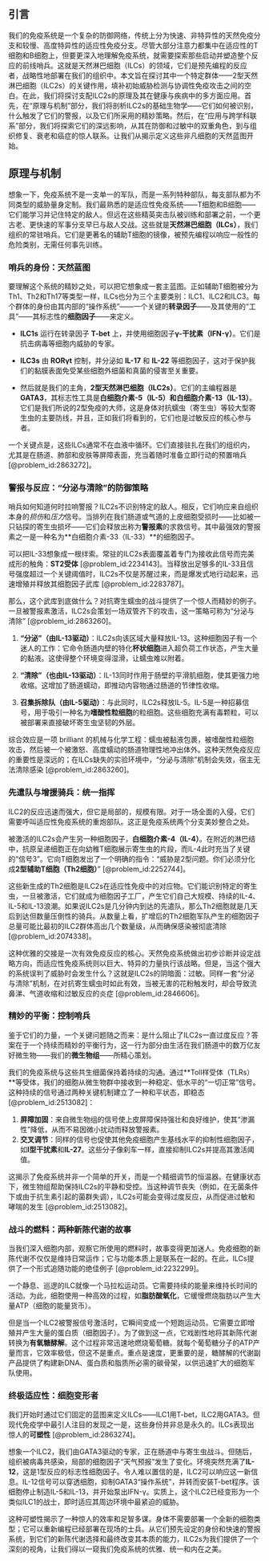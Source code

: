 ## 引言
我们的免疫系统是一个复杂的防御网络，传统上分为快速、非特异性的天然免疫分支和较慢、高度特异性的适应性免疫分支。尽管大部分注意力都集中在适应性的T细胞和B细胞上，但要更深入地理解免疫系统，就需要探索那些启动并塑造整个反应的前线哨兵。这就是天然淋巴细胞（ILCs）的领域，它们是预先编程的反应者，战略性地部署在我们的组织中。本文旨在探讨其中一个特定群体——2型天然淋巴细胞（ILC2s）的关键作用，填补初始威胁检测与协调性免疫攻击之间的空白。在此，我们将探讨支配ILC2s的原理及其在健康与疾病中的多方面应用。首先，在“原理与机制”部分，我们将剖析ILC2s的基础生物学——它们如何被识别，什么触发了它们的警报，以及它们所采用的精妙策略。然后，在“应用与跨学科联系”部分，我们将探索它们的深远影响，从其在防御和过敏中的双重角色，到与组织修复、衰老和癌症的惊人联系。让我们从揭示定义这些非凡细胞的天然蓝图开始。

## 原理与机制

想象一下，免疫系统不是一支单一的军队，而是一系列特种部队，每支部队都为不同类型的威胁量身定制。我们最熟悉的是适应性免疫系统——T细胞和B细胞——它们能学习并记住特定的敌人。但远在这些精英突击队被训练和部署之前，一个更古老、更快速的军事分支早已与敌人交战。这些就是**天然淋巴细胞（ILCs）**，我们组织的常驻哨兵。它们是更著名的辅助T细胞的镜像，被预先编程以响应一般性的危险类别，无需任何事先训练。

### 哨兵的身份：天然蓝图

要理解这个系统的精妙之处，可以把它想象成一套主蓝图。正如辅助T细胞被分为Th1、Th2和Th17等类型一样，ILCs也分为三个主要类别：ILC1、ILC2和ILC3。每个群体的身份由其内部的“操作系统”——一个关键的**转录因子**——及其使用的“工具”——其标志性的**细胞因子**——来定义。

- **ILC1s** 运行在转录因子 **T-bet** 上，并使用细胞因子**γ-干扰素（IFN-γ）**。它们是抗击病毒等细胞内威胁的专家。

- **ILC3s** 由 **RORγt** 控制，并分泌如 **IL-17** 和 **IL-22** 等细胞因子，这对于保护我们的黏膜表面免受某些细胞外细菌和真菌的侵害至关重要。

- 然后就是我们的主角，**2型天然淋巴细胞（ILC2s）**。它们的主编程器是 **GATA3**，其标志性工具是**白细胞介素-5（IL-5）**和**白细胞介素-13（IL-13）**。它们是我们所说的2型免疫的大师，这是身体对抗蠕虫（寄生虫）等较大型寄生虫的主要防线，并且，正如我们将看到的，它们也是过敏反应的核心参与者。

一个关键点是，这些ILCs通常不在血液中循环。它们直接驻扎在我们的组织内，尤其是在肠道、肺部和皮肤等屏障表面，充当着随时准备立即行动的预置哨兵 [@problem_id:2863272]。

### 警报与反应：“分泌与清除”的防御策略

哨兵如何知道何时拉响警报？ILC2s不识别特定的敌人。相反，它们响应来自组织本身的*损伤*和*压力*信号。当排列在我们肠道或气道的上皮细胞受损时——比如被一只钻探的寄生虫损坏——它们会释放出称为**警报素**的求救信号。其中最强效的警报素之一是一种名为**白细胞介素-33（IL-33）**的细胞因子。

可以把IL-33想象成一根绊索。常驻的ILC2s表面覆盖着专门为接收此信号而完美成形的触角：**ST2受体** [@problem_id:2234143]。当释放出足够多的IL-33且信号强度超过一个关键阈值时，ILC2s不仅是苏醒过来，而是爆发式地行动起来，迅速增殖并释放其细胞因子武库 [@problem_id:2283787]。

那么，这个武库到底做什么？对抗寄生蠕虫的战斗提供了一个惊人而精妙的例子。一旦被警报素激活，ILC2s会策划一场双管齐下的攻击，这一策略可称为“分泌与清除” [@problem_id:2863260]。

1.  **“分泌”（由IL-13驱动）**：ILC2s向该区域大量释放IL-13。这种细胞因子有一个迷人的工作：它命令肠道内壁的特化**杯状细胞**进入超负荷工作状态，产生大量的黏液。这使得整个环境变得湿滑，让蠕虫难以附着。

2.  **“清除”（也由IL-13驱动）**：IL-13同时作用于肠壁的平滑肌细胞，使其更强力地收缩。这增加了肠道蠕动，即推动内容物通过肠道的节律性收缩。

3.  **召集拆除队（由IL-5驱动）**：与此同时，ILC2s释放IL-5。IL-5是一种招募信号，用于吸引一种名为**嗜酸性粒细胞**的粒细胞。这些细胞充满有毒颗粒，可以被部署来直接破坏寄生虫坚韧的外层。

综合效应是一项 brilliant 的机械与化学工程：蠕虫被黏液包裹，被嗜酸性粒细胞攻击，然后被一个被激怒、高度蠕动的肠道物理性地冲出体外。这种天然免疫反应的重要性是深远的；在ILCs缺失的实验环境中，“分泌与清除”机制会失效，宿主无法清除感染 [@problem_id:2863260]。

### 先遣队与增援骑兵：统一指挥

ILC2的反应迅速而强大，但它是局部的，规模有限。对于一场全面的入侵，它们需要呼叫适应性免疫系统的重炮部队。这正是免疫系统两个分支美妙整合之处。

被激活的ILC2s会产生另一种细胞因子，**白细胞介素-4（IL-4）**。在附近的淋巴结中，抗原呈递细胞正在向幼稚T细胞展示寄生虫的片段，而IL-4此时充当了关键的“信号3”。它向T细胞发出了一个明确的指令：“威胁是2型问题。你们必须分化成**2型辅助T细胞（Th2细胞）**” [@problem_id:2252744]。

这些新生成的Th2细胞是ILC2s在适应性免疫中的对应物。它们能识别特定的寄生虫，一旦被激活，它们就成为细胞因子工厂，产生它们自己大规模、持续的IL-4、IL-5和IL-13浪潮。如果说ILC2s是几分钟内到达的先遣队，那么Th2细胞就是几天后到达但数量压倒性的骑兵。从数量上看，扩增后的Th2细胞军队产生的细胞因子总量可能比最初的ILC2群体高出几个数量级，从而确保感染被彻底清除 [@problem_id:2074338]。

这种优雅的交接是一次有效免疫反应的核心。天然免疫系统做出初步诊断并设定战略方向，而适应性免疫系统则以巨大、特异的力量执行该战略。但是，当这个强大的系统误判了威胁时会发生什么？这就是ILC2s的阴暗面：过敏。同样一套“分泌与清除”机制，在对抗寄生蠕虫时如此有效，当被无害的花粉触发时，却会导致流鼻涕、气道收缩和过敏反应的炎症 [@problem_id:2846606]。

### 精妙的平衡：控制哨兵

鉴于它们的力量，一个关键问题随之而来：是什么阻止了ILC2s一直过度反应？答案在于一个持续而精妙的平衡行为，这一行为部分由生活在我们肠道中的数万亿友好微生物——我们的**微生物组**——所精心策划。

我们的免疫系统与这些共生细菌保持着持续的沟通。通过**Toll样受体（TLRs）**等受体，我们的细胞从微生物群中接收到一种稳定、低水平的“一切正常”信号。这种持续的信号通过两种关键机制建立了一种和平状态，即稳态 [@problem_id:2513082]：

1.  **屏障加固**：来自微生物组的信号使上皮屏障保持强壮和良好维护，使其“渗漏性”降低，从而不易因微小扰动而释放警报素。
2.  **交叉调节**：同样的信号也促使其他免疫细胞产生基线水平的抑制性细胞因子，如**I型干扰素**和**IL-27**。这些分子像刹车一样，直接抑制ILC2s并提高其激活阈值。

这揭示了免疫系统并非一个简单的开关，而是一个精细调节的恒温器。在健康状态下，微生物组帮助保持ILC2s的平静和受控。当这种调节丧失（例如，在无菌条件下或由于抗生素引起的菌群失调），ILC2s可能会变得过度反应，从而促进过敏和哮喘的发生 [@problem_id:2513082]。

### 战斗的燃料：两种新陈代谢的故事

当我们深入细胞内部，观察它所使用的燃料时，故事变得更加迷人。免疫细胞的新陈代谢不仅仅是维持日常运作；它与功能本质上是联系在一起的。在此，ILCs提供了一个形式追随功能的绝佳例子 [@problem_id:2232299]。

一个静息、巡逻的ILC就像一个马拉松运动员。它需要持续的能量来维持长时间的活动。为此，细胞使用一种高效的过程，如**脂肪酸氧化**，它缓慢燃烧脂肪以产生大量ATP（细胞的能量货币）。

但是当一个ILC2被警报信号激活时，它瞬间变成一个短跑运动员。它需要立即增殖并产生大量的蛋白质（细胞因子）。为了做到这一点，它戏剧性地将其新陈代谢转换为**有氧糖酵解**。这个过程非常迅速地燃烧葡萄糖。就每个葡萄糖分子的ATP产量而言，它效率极低，但这不是重点。重点是速度，更重要的是，糖酵解的代谢副产品提供了构建新DNA、蛋白质和脂质所必需的碳骨架，以供迅速扩大的细胞军队使用。

### 终极适应性：细胞变形者

我们开始时通过它们固定的蓝图来定义ILCs——ILC1用T-bet，ILC2用GATA3。但现代免疫学中最引人注目的发现之一是，这些身份并非总是永久的。ILCs表现出惊人的**可塑性** [@problem_id:2863274]。

想象一个ILC2，我们由GATA3驱动的专家，正在肠道中与寄生虫战斗。但随后，组织被病毒共感染，局部的细胞因子“天气预报”发生了变化。环境突然充满了**IL-12**，这是1型反应的标志性细胞因子。令人难以置信的是，ILC2可以响应这一新信息。IL-12信号可以穿透细胞，抑制GATA3“操作系统”，并转而安装T-bet程序。该细胞停止制造IL-5和IL-13，并开始泵出IFN-γ。实质上，这个ILC2已经变形为一个类似ILC1的战士，即时适应其周边环境中最紧迫的威胁。

这种可塑性揭示了一种惊人的效率和足智多谋。身体不需要部署一个全新的细胞类型；它可以重新编程已经部署在现场的士兵。从它们预先设定的身份和快速的警报系统，到它们的新陈代谢选择和最终改变其本质的能力，ILC2s为我们提供了一个深刻的视角，让我们得以一窥我们免疫系统的优雅、统一和内在之美。

